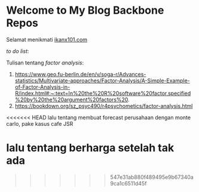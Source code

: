 # __Welcome to My Blog Backbone Repos__

Selamat menikmati [ikanx101.com](https://ikanx101.com/)

_to do list_:

Tulisan tentang _factor analysis_:

1. https://www.geo.fu-berlin.de/en/v/soga-r/Advances-statistics/Multivariate-approaches/Factor-Analysis/A-Simple-Example-of-Factor-Analysis-in-R/index.html#:~:text=In%20the%20R%20software%20factor,specified%20by%20the%20argument%20factors%20.
1. https://bookdown.org/sz_psyc490/r4psychometics/factor-analysis.html

<<<<<<< HEAD
lalu tentang membuat forecast perusahaan dengan monte carlo, pake kasus cafe JSR

lalu tentang berharga setelah tak ada
=======
>>>>>>> 547e31ab880f489495e9b67340a9ca1c6511d45f
